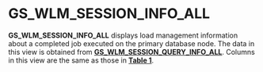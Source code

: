 # GS\_WLM\_SESSION\_INFO\_ALL<a name="EN-US_TOPIC_0242385925"></a>

**GS\_WLM\_SESSION\_INFO\_ALL**  displays load management information about a completed job executed on the primary database node. The data in this view is obtained from  **[GS\_WLM\_SESSION\_QUERY\_INFO\_ALL](gs_wlm_session_query_info_all.md)**. Columns in this view are the same as those in  **[Table 1](gs_wlm_session_history.md#en-us_topic_0237122397_en-us_topic_0112535431_table75981925115018)**.

